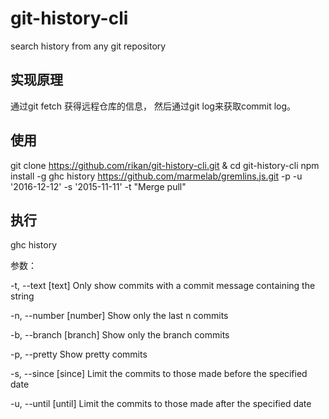 # git-history-cli
search history from any git repository

实现原理
--------
通过git fetch 获得远程仓库的信息， 然后通过git log来获取commit log。

使用
--------
git clone https://github.com/rikan/git-history-cli.git & cd git-history-cli
npm install -g
ghc history https://github.com/marmelab/gremlins.js.git -p -u '2016-12-12' -s '2015-11-11' -t "Merge pull"

执行
--------
ghc history

参数：

-t, --text [text]  Only show commits with a commit message containing the string

-n, --number [number] Show only the last n commits

-b, --branch [branch] Show only the branch commits

-p, --pretty Show pretty commits

-s, --since [since] Limit the commits to those made before the specified date

-u, --until [until] Limit the commits to those made after the specified date
